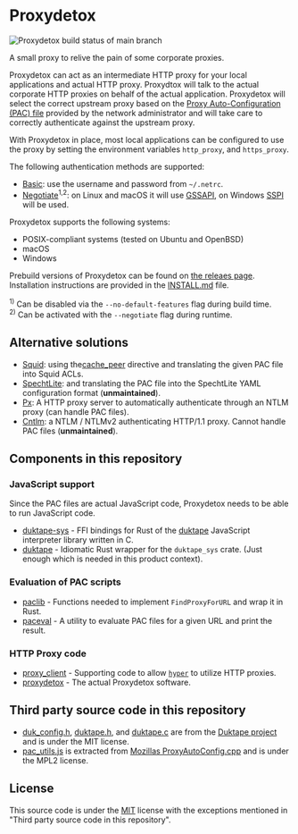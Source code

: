 # Proxydetox

![Proxydetox build status of main branch](https://github.com/kiron1/proxydetox/actions/workflows/main.yaml/badge.svg)

A small proxy to relive the pain of some corporate proxies.

Proxydetox can act as an intermediate HTTP proxy for your local applications and
actual HTTP proxy. Proxydtox will talk to the actual corporate HTTP proxies on
behalf of the actual application. Proxydetox will select the correct upstream
proxy based on the [Proxy Auto-Configuration (PAC) file][mdnpac] provided by the
network administrator and will take care to correctly authenticate against the
upstream proxy.

With Proxydetox in place, most local applications can be configured to use the
proxy by setting the environment variables `http_proxy`, and `https_proxy`.

The following authentication methods are supported:

- [Basic][basic]: use the username and password from `~/.netrc`.
- [Negotiate][negotiate]<sup>1,2</sup>: on Linux and macOS it will use
  [GSSAPI][gssapi], on Windows [SSPI][sspi] will be used.

Proxydetox supports the following systems:

- POSIX-compliant systems (tested on Ubuntu and OpenBSD)
- macOS
- Windows

Prebuild versions of Proxydetox can be found on [the releaes page][releases].
Installation instructions are provided in the [INSTALL.md](./INSTALL.md) file.

<sup>1)</sup> Can be disabled via the `--no-default-features` flag during build
time.<br>
<sup>2)</sup> Can be activated with the `--negotiate` flag during runtime.

[mdnpac]: https://developer.mozilla.org/en-US/docs/Web/HTTP/Proxy_servers_and_tunneling/Proxy_Auto-Configuration_(PAC)_file "Proxy Auto-Configuration (PAC) file"
[basic]: https://developer.mozilla.org/en-US/docs/Web/HTTP/Authentication#basic_authentication_scheme "Basic authentication scheme"
[negotiate]: https://www.rfc-editor.org/rfc/rfc4559.html#section-4 "HTTP Negotiate Authentication Scheme"
[sspi]: https://docs.microsoft.com/en-us/windows/win32/rpc/security-support-provider-interface-sspi- "Security Support Provider Interface (SSPI)"
[gssapi]: https://web.mit.edu/kerberos/krb5-devel/doc/appdev/gssapi.html "Generic Security Services API (GSSAPI)"
[releases]: https://github.com/kiron1/proxydetox/releases "Proxydetox releases"

## Alternative solutions

- [Squid][squid]: using the[cache_peer][cache_peer] directive and translating
  the given PAC file into Squid ACLs.
- [SpechtLite][specht]: and translating the PAC file into the SpechtLite YAML
  configuration format (**unmaintained**).
- [Px][px]: A HTTP proxy server to automatically authenticate through an NTLM
  proxy (can handle PAC files).
- [Cntlm][cntlm]: a NTLM / NTLMv2 authenticating HTTP/1.1 proxy. Cannot handle
  PAC files (**unmaintained**).

[squid]: http://www.squid-cache.org "A caching proxy for the Web"
[cache_peer]: http://www.squid-cache.org/Doc/config/cache_peer/ "Squid configuration directive cache_peer"
[specht]: https://github.com/zhuhaow/SpechtLite "A rule-based proxy for macOS"
[px]: https://github.com/genotrance/px "Px"
[cntlm]: http://cntlm.sf.net/ "Cntlm Authentication Proxy"

## Components in this repository

### JavaScript support

Since the PAC files are actual JavaScript code, Proxydetox needs to be able to
run JavaScript code.

- [duktape-sys](./duktape-sys/) - FFI bindings for Rust of the
  [duktape](https://duktape.org) JavaScript interpreter library written in C.
- [duktape](./duktape/) - Idiomatic Rust wrapper for the `duktape_sys` crate.
  (Just enough which is needed in this product context).

### Evaluation of PAC scripts

- [paclib](./paclib/) - Functions needed to implement `FindProxyForURL` and wrap
  it in Rust.
- [paceval](./paceval/) - A utility to evaluate PAC files for a given URL and
  print the result.

### HTTP Proxy code

- [proxy_client](./proxy_client/) - Supporting code to allow [`hyper`][hyper] to
  utilize HTTP proxies.
- [proxydetox](./proxydetox/) - The actual Proxydetox software.

[windows-rs]: https://github.com/microsoft/windows-rs "Rust for the Windows SDK"
[hyper]: https://github.com/hyperium/hyper "A fast and correct HTTP implementation for Rust"

## Third party source code in this repository

- [duk_config.h](duktape-sys/src/duk_config.h),
  [duktape.h](duktape-sys/src/duktape.h), and
  [duktape.c](duktape-sys/src/duktape.c) are from the
  [Duktape project](https://duktape.org) and is under the MIT license.
- [pac_utils.js](paclib/src/pac_utils.js) is extracted from
  [Mozillas ProxyAutoConfig.cpp](https://dxr.mozilla.org/mozilla-central/source/netwerk/base/ProxyAutoConfig.cpp)
  and is under the MPL2 license.

## License

This source code is under the [MIT](https://opensource.org/licenses/MIT) license
with the exceptions mentioned in "Third party source code in this repository".
